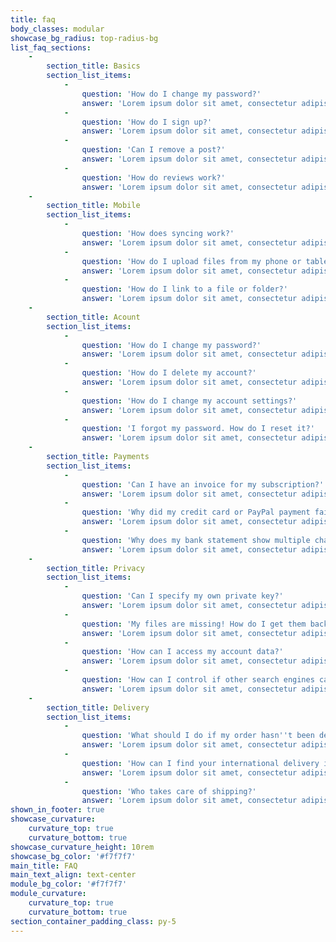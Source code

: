 ```yaml
---
title: faq
body_classes: modular
showcase_bg_radius: top-radius-bg
list_faq_sections:
    -
        section_title: Basics
        section_list_items:
            -
                question: 'How do I change my password?'
                answer: 'Lorem ipsum dolor sit amet, consectetur adipisicing elit. Quae quidem blanditiis delectus corporis, possimus officia sint sequi ex tenetur id impedit est pariatur iure animi non a ratione reiciendis nihil sed consequatur atque repellendus fugit perspiciatis rerum et. Dolorum consequuntur fugit deleniti, soluta fuga nobis. Ducimus blanditiis velit sit iste delectus obcaecati debitis omnis, assumenda accusamus cumque perferendis eos aut quidem! Aut, totam rerum, cupiditate quae aperiam voluptas rem inventore quas, ex maxime culpa nam soluta labore at amet nihil laborum? Explicabo numquam, sit fugit, voluptatem autem atque quis quam voluptate fugiat earum rem hic, reprehenderit quaerat tempore at. Aperiam.'
            -
                question: 'How do I sign up?'
                answer: 'Lorem ipsum dolor sit amet, consectetur adipisicing elit. Quasi cupiditate et laudantium esse adipisci consequatur modi possimus accusantium vero atque excepturi nobis in doloremque repudiandae soluta non minus dolore voluptatem enim reiciendis officia voluptates, fuga ullam? Voluptas reiciendis cumque molestiae unde numquam similique quas doloremque non, perferendis doloribus necessitatibus itaque dolorem quam officia atque perspiciatis dolore laudantium dolor voluptatem eligendi? Aliquam nulla unde voluptatum molestiae, eos fugit ullam, consequuntur, saepe voluptas quaerat deleniti. Repellendus magni sint temporibus, accusantium rem commodi?'
            -
                question: 'Can I remove a post?'
                answer: 'Lorem ipsum dolor sit amet, consectetur adipisicing elit. Blanditiis provident officiis, reprehenderit numquam. Praesentium veritatis eos tenetur magni debitis inventore fugit, magnam, reiciendis, saepe obcaecati ex vero quaerat distinctio velit.'
            -
                question: 'How do reviews work?'
                answer: 'Lorem ipsum dolor sit amet, consectetur adipisicing elit. Blanditiis provident officiis, reprehenderit numquam. Praesentium veritatis eos tenetur magni debitis inventore fugit, magnam, reiciendis, saepe obcaecati ex vero quaerat distinctio velit.'
    -
        section_title: Mobile
        section_list_items:
            -
                question: 'How does syncing work?'
                answer: 'Lorem ipsum dolor sit amet, consectetur adipisicing elit. Impedit quidem delectus rerum eligendi mollitia, repudiandae quae beatae. Et repellat quam atque corrupti iusto architecto impedit explicabo repudiandae qui similique aut iure ipsum quis inventore nulla error aliquid alias quia dolorem dolore, odio excepturi veniam odit veritatis. Quo iure magnam, et cum. Laudantium, eaque non? Tempore nihil corporis cumque dolor ipsum accusamus sapiente aliquid quis ea assumenda deserunt praesentium voluptatibus, accusantium a mollitia necessitatibus nostrum voluptatem numquam modi ab, sint rem.'
            -
                question: 'How do I upload files from my phone or tablet?'
                answer: 'Lorem ipsum dolor sit amet, consectetur adipisicing elit. Nisi tempore, placeat quisquam rerum! Eligendi fugit dolorum tenetur modi fuga nisi rerum, autem officiis quaerat quos. Magni quia, quo quibusdam odio. Error magni aperiam amet architecto adipisci aspernatur! Officia, quaerat magni architecto nostrum magnam fuga nihil, ipsum laboriosam similique voluptatibus facilis nobis? Eius non asperiores, nesciunt suscipit veniam blanditiis veritatis provident possimus iusto voluptas, eveniet architecto quidem quos molestias, aperiam eum reprehenderit dolores ad deserunt eos amet. Vero molestiae commodi unde dolor dicta maxime alias, velit, nesciunt cum dolorem, ipsam soluta sint suscipit maiores mollitia assumenda ducimus aperiam neque enim! Quas culpa dolorum ipsam? Ipsum voluptatibus numquam natus? Eligendi explicabo eos, perferendis voluptatibus hic sed ipsam rerum maiores officia! Beatae, molestias!'
            -
                question: 'How do I link to a file or folder?'
                answer: 'Lorem ipsum dolor sit amet, consectetur adipisicing elit. Blanditiis provident officiis, reprehenderit numquam. Praesentium veritatis eos tenetur magni debitis inventore fugit, magnam, reiciendis, saepe obcaecati ex vero quaerat distinctio velit.'
    -
        section_title: Acount
        section_list_items:
            -
                question: 'How do I change my password?'
                answer: 'Lorem ipsum dolor sit amet, consectetur adipisicing elit. Perferendis earum autem consectetur labore eius tenetur esse, in temporibus sequi cum voluptatem vitae repellat nostrum odio perspiciatis dolores recusandae necessitatibus, unde, deserunt voluptas possimus veniam magni soluta deleniti! Architecto, quidem, totam. Fugit minus odit unde ea cupiditate ab aperiam sed dolore facere nihil laboriosam dolorum repellat deleniti aliquam fugiat laudantium delectus sint iure odio, necessitatibus rem quisquam! Ipsum praesentium quam nisi sint, impedit sapiente facilis laudantium mollitia quae fugiat similique. Dolor maiores aliquid incidunt commodi doloremque rem! Quaerat, debitis voluptatem vero qui enim, sunt reiciendis tempore inventore maxime quasi fugiat accusamus beatae modi voluptates iste officia esse soluta tempora labore quisquam fuga, cum. Sint nemo iste nulla accusamus quam qui quos, vero, minus id. Eius mollitia consequatur fugit nam consequuntur nesciunt illo id quis reprehenderit obcaecati voluptates corrupti, minus! Possimus, perspiciatis!'
            -
                question: 'How do I delete my account?'
                answer: 'Lorem ipsum dolor sit amet, consectetur adipisicing elit. Illo tempore soluta, minus magnam non blanditiis dolore, in nam voluptas nobis minima deserunt deleniti id animi amet, suscipit consequuntur corporis nihil laborum facere temporibus. Qui inventore, doloribus facilis, provident soluta voluptas excepturi perspiciatis fugiat odit vero! Optio assumenda animi at! Assumenda doloremque nemo est sequi eaque, ipsum id, labore rem nisi, amet similique vel autem dolore totam facilis deserunt. Mollitia non ut libero unde accusamus praesentium sint maiores, illo, nemo aliquid?'
            -
                question: 'How do I change my account settings?'
                answer: 'Lorem ipsum dolor sit amet, consectetur adipisicing elit. Blanditiis provident officiis, reprehenderit numquam. Praesentium veritatis eos tenetur magni debitis inventore fugit, magnam, reiciendis, saepe obcaecati ex vero quaerat distinctio velit.'
            -
                question: 'I forgot my password. How do I reset it?'
                answer: 'Lorem ipsum dolor sit amet, consectetur adipisicing elit. Ipsum at aspernatur iure facere ab a corporis mollitia molestiae quod omnis minima, est labore quidem nobis accusantium ad totam sunt doloremque laudantium impedit similique iste quasi cum! Libero fugit at praesentium vero. Maiores non consequuntur rerum, nemo a qui repellat quibusdam architecto voluptatem? Sequi, possimus, cupiditate autem soluta ipsa rerum officiis cum libero delectus explicabo facilis, odit ullam aperiam reprehenderit! Vero ad non harum veritatis tempore beatae possimus, ex odio quo.'
    -
        section_title: Payments
        section_list_items:
            -
                question: 'Can I have an invoice for my subscription?'
                answer: 'Lorem ipsum dolor sit amet, consectetur adipisicing elit. Impedit quidem delectus rerum eligendi mollitia, repudiandae quae beatae. Et repellat quam atque corrupti iusto architecto impedit explicabo repudiandae qui similique aut iure ipsum quis inventore nulla error aliquid alias quia dolorem dolore, odio excepturi veniam odit veritatis. Quo iure magnam, et cum. Laudantium, eaque non? Tempore nihil corporis cumque dolor ipsum accusamus sapiente aliquid quis ea assumenda deserunt praesentium voluptatibus, accusantium a mollitia necessitatibus nostrum voluptatem numquam modi ab, sint rem.'
            -
                question: 'Why did my credit card or PayPal payment fail?'
                answer: 'Lorem ipsum dolor sit amet, consectetur adipisicing elit. Tenetur accusantium dolorem vel, ad, nostrum natus eos, nemo placeat quos nisi architecto rem dolorum amet consectetur molestiae reprehenderit cum harum commodi beatae necessitatibus. Mollitia a nostrum enim earum minima doloribus illum autem, provident vero et, aspernatur quae sunt illo dolorem. Corporis blanditiis, unde, neque, adipisci debitis quas ullam accusantium repudiandae eum nostrum quis! Velit esse harum qui, modi ratione debitis alias laboriosam minus eaque, quod, itaque labore illo totam aut quia fuga nemo. Perferendis ipsa laborum atque assumenda tempore aspernatur a eos harum non id commodi excepturi quaerat ullam, explicabo, incidunt ipsam, accusantium quo magni ut! Ratione, magnam. Delectus nesciunt impedit praesentium sed, aliquam architecto dolores quae, distinctio consectetur obcaecati esse, consequuntur vel sit quis blanditiis possimus dolorum. Eaque architecto doloremque aliquid quae cumque, vitae perferendis enim, iure fugiat, soluta aut!'
            -
                question: 'Why does my bank statement show multiple charges for one upgrade?'
                answer: 'Lorem ipsum dolor sit amet, consectetur adipisicing elit. Blanditiis provident officiis, reprehenderit numquam. Praesentium veritatis eos tenetur magni debitis inventore fugit, magnam, reiciendis, saepe obcaecati ex vero quaerat distinctio velit.'
    -
        section_title: Privacy
        section_list_items:
            -
                question: 'Can I specify my own private key?'
                answer: 'Lorem ipsum dolor sit amet, consectetur adipisicing elit. Impedit quidem delectus rerum eligendi mollitia, repudiandae quae beatae. Et repellat quam atque corrupti iusto architecto impedit explicabo repudiandae qui similique aut iure ipsum quis inventore nulla error aliquid alias quia dolorem dolore, odio excepturi veniam odit veritatis. Quo iure magnam, et cum. Laudantium, eaque non? Tempore nihil corporis cumque dolor ipsum accusamus sapiente aliquid quis ea assumenda deserunt praesentium voluptatibus, accusantium a mollitia necessitatibus nostrum voluptatem numquam modi ab, sint rem.'
            -
                question: 'My files are missing! How do I get them back?'
                answer: 'Lorem ipsum dolor sit amet, consectetur adipisicing elit. Blanditiis provident officiis, reprehenderit numquam. Praesentium veritatis eos tenetur magni debitis inventore fugit, magnam, reiciendis, saepe obcaecati ex vero quaerat distinctio velit.'
            -
                question: 'How can I access my account data?'
                answer: 'Lorem ipsum dolor sit amet, consectetur adipisicing elit. Possimus magni vero deserunt enim et quia in aliquam, rem tempore voluptas illo nisi veritatis quas quod placeat ipsa! Error qui harum accusamus incidunt at libero ipsum, suscipit dolorum esse explicabo in eius voluptates quidem voluptatem inventore amet eaque deserunt veniam dignissimos excepturi? Dolore, quo amet nostrum autem nemo. Sit nam assumenda, corporis ea sunt distinctio nostrum doloribus alias, beatae nesciunt dolore saepe consequuntur minima eveniet porro dolor officiis maiores ab obcaecati officia enim aliquam. Itaque fuga molestiae hic accusantium atque corporis quia id sequi enim vero? Hic aperiam sint facilis aliquam quia, accusamus tenetur earum totam enim est, error. Iusto, reiciendis necessitatibus molestias. Voluptatibus eos explicabo repellat nesciunt nam vero minima.'
            -
                question: 'How can I control if other search engines can link to my profile?'
                answer: 'Lorem ipsum dolor sit amet, consectetur adipisicing elit. Blanditiis provident officiis, reprehenderit numquam. Praesentium veritatis eos tenetur magni debitis inventore fugit, magnam, reiciendis, saepe obcaecati ex vero quaerat distinctio velit.'
    -
        section_title: Delivery
        section_list_items:
            -
                question: 'What should I do if my order hasn''t been delivered yet?'
                answer: 'Lorem ipsum dolor sit amet, consectetur adipisicing elit. Impedit quidem delectus rerum eligendi mollitia, repudiandae quae beatae. Et repellat quam atque corrupti iusto architecto impedit explicabo repudiandae qui similique aut iure ipsum quis inventore nulla error aliquid alias quia dolorem dolore, odio excepturi veniam odit veritatis. Quo iure magnam, et cum. Laudantium, eaque non? Tempore nihil corporis cumque dolor ipsum accusamus sapiente aliquid quis ea assumenda deserunt praesentium voluptatibus, accusantium a mollitia necessitatibus nostrum voluptatem numquam modi ab, sint rem.'
            -
                question: 'How can I find your international delivery information?'
                answer: 'Lorem ipsum dolor sit amet, consectetur adipisicing elit. Blanditiis provident officiis, reprehenderit numquam. Praesentium veritatis eos tenetur magni debitis inventore fugit, magnam, reiciendis, saepe obcaecati ex vero quaerat distinctio velit.'
            -
                question: 'Who takes care of shipping?'
                answer: 'Lorem ipsum dolor sit amet, consectetur adipisicing elit. Blanditiis provident officiis, reprehenderit numquam. Praesentium veritatis eos tenetur magni debitis inventore fugit, magnam, reiciendis, saepe obcaecati ex vero quaerat distinctio velit.'
shown_in_footer: true
showcase_curvature:
    curvature_top: true
    curvature_bottom: true
showcase_curvature_height: 10rem
showcase_bg_color: '#f7f7f7'
main_title: FAQ
main_text_align: text-center
module_bg_color: '#f7f7f7'
module_curvature:
    curvature_top: true
    curvature_bottom: true
section_container_padding_class: py-5
---
```


